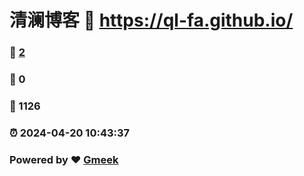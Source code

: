 # 清澜博客 :link: https://ql-fa.github.io/ 
### :page_facing_up: [2](https://ql-fa.github.io//tag.html) 
### :speech_balloon: 0 
### :hibiscus: 1126 
### :alarm_clock: 2024-04-20 10:43:37 
### Powered by :heart: [Gmeek](https://github.com/Meekdai/Gmeek)
